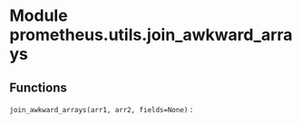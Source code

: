 Module prometheus.utils.join_awkward_arrays
===========================================

Functions
---------

    
`join_awkward_arrays(arr1, arr2, fields=None)`
: